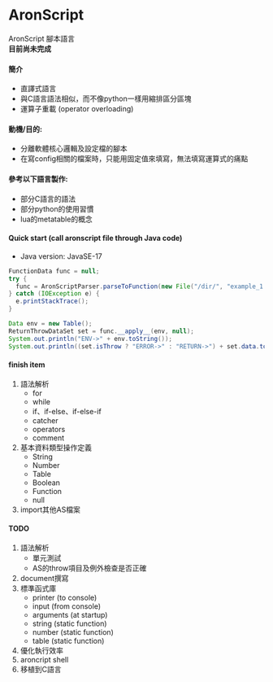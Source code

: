 AronScript
================
AronScript 腳本語言
<br/><strong>目前尚未完成</strong>

#### 簡介
* 直譯式語言
* 與C語言語法相似，而不像python一樣用縮排區分區塊
* 運算子重載 (operator overloading)

#### 動機/目的:
* 分離軟體核心邏輯及設定檔的腳本
* 在寫config相關的檔案時，只能用固定值來填寫，無法填寫運算式的痛點

#### 參考以下語言製作:
* 部分C語言的語法
* 部分python的使用習慣
* lua的metatable的概念

#### Quick start (call aronscript file through Java code)
* Java version: JavaSE-17
```java
FunctionData func = null;
try {
  func = AronScriptParser.parseToFunction(new File("/dir/", "example_1.as"));
} catch (IOException e) {
  e.printStackTrace();
}

Data env = new Table();
ReturnThrowDataSet set = func.__apply__(env, null);
System.out.println("ENV->" + env.toString());
System.out.println((set.isThrow ? "ERROR->" : "RETURN->") + set.data.toString());
```

#### finish item
1. 語法解析
   * for
   * while
   * if、if-else、if-else-if
   * catcher
   * operators
   * comment
2. 基本資料類型操作定義
   * String
   * Number
   * Table
   * Boolean
   * Function
   * null
3. import其他AS檔案

#### TODO
1. 語法解析
   * 單元測試
   * AS的throw項目及例外檢查是否正確
3. document撰寫
4. 標準函式庫
   * printer (to console)
   * input (from console)
   * arguments (at startup)
   * string (static function)
   * number (static function)
   * table (static function)
5. 優化執行效率
6. aroncript shell
7. 移植到C語言
